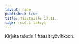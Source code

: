 ```yaml
---
layout: none
published: true
title: Tiistaille 17.11.
tags: rub5.1 läksyt
---
```

Kirjoita tekstin 1 fraasit työvihkoon.